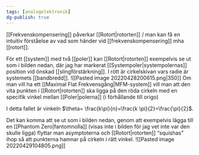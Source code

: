 ```yaml
---
tags: [analogelektronik]
dg-publish: true
---
```

[[Frekvenskompensering]] påverkar [[Rotort|rotorten]] / man kan få en intuitiv förståelse av vad som händer vid [[frekvenskompensering]] mha [[rotort]].

För ett [[system]] med två [[poler]] kan [[Rotort|rotorten]] exempelvis se ut som i bilden nedan, där jag har markerat [[Systempoler|systempolernas]] position vid önskad [[slingförstärkning]]. I rött är cirkelskivan vars radie är systemets [[bandbredd]].
![[Pasted image 20220428200615.png|350]]
Om man vill ha ett [[Maximal Flat Frekvensgång|MFM-system]] vill man att den vita punkten i [[Rotort|rotorten]] ska ligga på den röda cirkeln med en specifik vinkel mellan [[Poler|polerna]] (i förhållande till origo)

I detta fallet är vinkeln $\theta= \frac{k\pi}{n}=\frac{k \pi}{2}=\frac{\pi}{2}$.

Det kan komma att se ut som i bilden nedan, genom att exempelvis lägga till en [[Phantom Zero|fantomnolla]] (visas inte i bilden för jag vet inte var den skulle ligga) flyttar man asymptoterna och [[Rotort|rotorten]] “squishas” ihop så att punkterna hamnar på cirkeln i rätt vinkel.
![[Pasted image 20220429104805.png]]